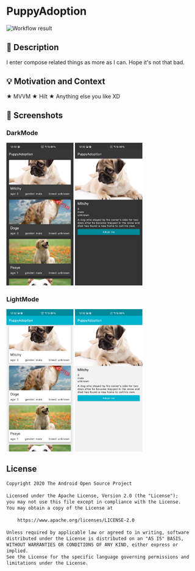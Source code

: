 # PuppyAdoption

<!--- Replace <OWNER> with your Github Username and <REPOSITORY> with the name of your repository. -->
<!--- You can find both of these in the url bar when you open your repository in github. -->
![Workflow result](https://github.com/Shalj/PuppyAdoption/workflows/Check/badge.svg)


## :scroll: Description
<!--- Describe your app in one or two sentences -->
I enter compose related things as more as I can.
Hope it's not that bad.


## :bulb: Motivation and Context
<!--- Optionally point readers to interesting parts of your submission. -->
<!--- What are you especially proud of? --> 
★ MVVM
★ Hilt
★ Anything else you like XD

## :camera_flash: Screenshots
<!-- You can add more screenshots here if you like -->
### DarkMode
<div>
<img src="https://github.com/Shalj/PuppyAdoption/blob/master/images/dark2.jpeg" width="35%">
<img src="https://github.com/Shalj/PuppyAdoption/blob/master/images/dark1.jpeg" width="35%">
  </div>

### LightMode
<div>
<img src="https://github.com/Shalj/PuppyAdoption/blob/master/images/light2.jpeg" width="35%">
<img src="https://github.com/Shalj/PuppyAdoption/blob/master/images/light1.jpeg" width="35%">
  </div>

## License
```
Copyright 2020 The Android Open Source Project

Licensed under the Apache License, Version 2.0 (the "License");
you may not use this file except in compliance with the License.
You may obtain a copy of the License at

    https://www.apache.org/licenses/LICENSE-2.0

Unless required by applicable law or agreed to in writing, software
distributed under the License is distributed on an "AS IS" BASIS,
WITHOUT WARRANTIES OR CONDITIONS OF ANY KIND, either express or implied.
See the License for the specific language governing permissions and
limitations under the License.
```
